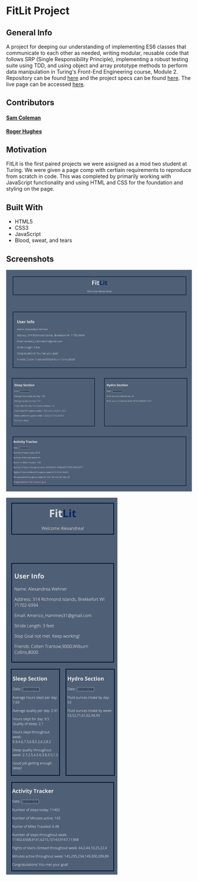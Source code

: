 # FitLit Project


## General Info

A project for deeping our understanding of implementing ES6 classes that communicate to each other as needed, writing modular, reusable code that follows SRP (Single Responsibility Principle), implementing a robust testing suite using TDD, and using object and array prototype methods to perform data manipulation in Turing's Front-End Engineering course, Module 2.
Repository can be found <a href="https://github.com/RaHughes/Sam-Roger-FitLit">here</a> and the project specs can be found <a href="https://frontend.turing.io/projects/fitlit.html">here</a>. The live page can be accessed <a href="">here</a>.

## Contributors 

#### [Sam Coleman](https://github.com/SamuelColeman) 
#### [Roger Hughes](https://github.com/RaHughes) 

## Motivation

FitLit is the first paired projects we were assigned as a mod two student at Turing. We were given a page comp with certiain requirements to reproduce from scratch in code. This was completed by primarily working with JavaScript functionality and using HTML and CSS for the foundation and styling on the page.


## Built With

- HTML5
- CSS3
- JavaScript
- Blood, sweat, and tears


## Screenshots

![Desktop Version Without ToDo Lists](https://github.com/RaHughes/Sam-Roger-FitLit/blob/master/Sam-Roger-FitLit-1.png "Desktop layout one")

![Desktop Version With ToDo Lists](https://github.com/RaHughes/Sam-Roger-FitLit/blob/master/Sam-Roger-FitLit-2.png "Desktop layout two")
